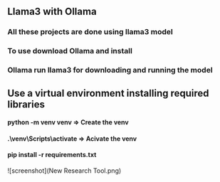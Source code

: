 ## Llama3 with Ollama
### All these projects are done using llama3 model
### To use download Ollama and install
### Ollama run llama3 for downloading and running the model

## Use a virtual environment installing required libraries
#### python -m venv venv => Create the venv
#### .\venv\Scripts\activate => Acivate the venv
#### pip install -r requirements.txt

![screenshot](New Research Tool.png)
